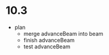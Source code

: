 10.3
====

+ plan
    + merge advanceBeam into beam
    + finish advanceBeam
    + test advanceBeam

